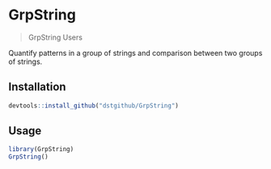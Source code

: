 # GrpString

> GrpString Users


Quantify patterns in a group of strings and comparison between two groups of strings.


## Installation


```r
devtools::install_github("dstgithub/GrpString")
```

## Usage


```r
library(GrpString)
GrpString()
```

